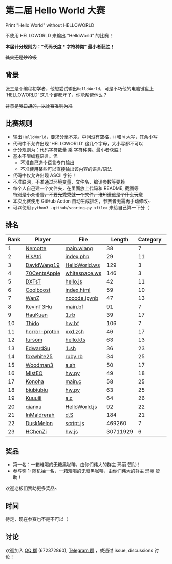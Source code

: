 # 第二届 Hello World 大赛

Print "Hello World" without HELLOWORLD

不使用 HELLOWORLD 来输出 "HelloWorld" 的比赛！

**本届计分规则为："代码长度 * 字符种类" 最小者获胜！**

~~其实还是炒冷饭~~

## 背景

张三是个编程初学者，他想尝试输出`HelloWorld`，可是不巧他的电脑键盘上 'HELLOWORLD' 这几个键都坏了，你能帮帮他么？  

~~背景是我口胡的，以比赛准则为准~~

## 比赛规则

- 输出 `HelloWorld`，要求分毫不差。中间没有空格，`H` 和 `W` 大写，其余小写
- 代码中不允许出现 'HELLOWORLD' 这几个字母，大小写都不可以
- 计分规则为：代码字符数量 乘 字符种类。最小者获胜！
- 基本不限编程语言。但
  - 不准自己造个语言专门输出
  - 不准使用某些可以直接输出该内容的语言/语法
- 代码中仅允许出现 ASCII 字符！
- 不准联网，不准通过环境变量、文件名、编译参数等耍赖
- 每个人自己建一个文件夹，在里面放上代码和 README, 截图等  
  ~~特别是小众语言，不要光秃秃就一个文件，谁知道这是个什么玩意~~
- 本次比赛使用 GitHub Action 自动生成排名，参赛者无需再手动修改~
- 可以使用 `python3 .github/scoring.py <file>` 来给自己算一下分（

## 排名

<!-- begin of RANKING -->
| Rank | Player | File | Length | Category | Score |
| ---- | ------ | ---- | ------ | -------- | ----- |
| 1 | [Nemotte](Nemotte) | [main.wlang](Nemotte/main.wlang) | 38 | 7 | 266 |
| 2 | [HisAtri](HisAtri) | [index.php](HisAtri/index.php) | 29 | 11 | 319 |
| 3 | [DavidWang19](DavidWang19) | [HelloWorld.ws](DavidWang19/HelloWorld.ws) | 129 | 3 | 387 |
| 4 | [70CentsApple](70CentsApple) | [whitespace.ws](70CentsApple/whitespace.ws) | 146 | 3 | 438 |
| 5 | [DXTsT](DXTsT) | [hello.js](DXTsT/hello.js) | 42 | 11 | 462 |
| 6 | [Coolboost](Coolboost) | [index.html](Coolboost/index.html) | 59 | 10 | 590 |
| 7 | [WanZ](WanZ) | [nocode.ipynb](WanZ/nocode.ipynb) | 47 | 13 | 611 |
| 8 | [KevinT3Hu](KevinT3Hu) | [main.bf](KevinT3Hu/main.bf) | 91 | 7 | 637 |
| 9 | [HauKuen](HauKuen) | [1.rb](HauKuen/1.rb) | 39 | 17 | 663 |
| 10 | [Thido](Thido) | [hw.bf](Thido/hw.bf) | 106 | 7 | 742 |
| 11 | [horror-proton](horror-proton) | [xxd.zsh](horror-proton/xxd.zsh) | 46 | 17 | 782 |
| 12 | [tursom](tursom) | [hello.kts](tursom/hello.kts) | 63 | 13 | 819 |
| 13 | [EdwardSu](EdwardSu) | [1.sh](EdwardSu/1.sh) | 36 | 23 | 828 |
| 14 | [foxwhite25](foxwhite25) | [ruby.rb](foxwhite25/ruby.rb) | 34 | 25 | 850 |
| 15 | [Woodman3](Woodman3) | [a.sh](Woodman3/a.sh) | 50 | 17 | 850 |
| 16 | [MistEO](MistEO) | [hw.py](MistEO/hw.py) | 49 | 18 | 882 |
| 17 | [Konoha](Konoha) | [main.c](Konoha/main.c) | 58 | 25 | 1450 |
| 18 | [biubiubiu](biubiubiu) | [hw.py](biubiubiu/hw.py) | 63 | 25 | 1575 |
| 19 | [Kuuuiii](Kuuuiii) | [a.c](Kuuuiii/a.c) | 64 | 26 | 1664 |
| 20 | [qianxu](qianxu) | [HelloWorld.js](qianxu/HelloWorld.js) | 92 | 22 | 2024 |
| 21 | [InMaldrerah](InMaldrerah) | [d.S](InMaldrerah/d.S) | 184 | 21 | 3864 |
| 22 | [DuskMelon](DuskMelon) | [script.js](DuskMelon/script.js) | 469260 | 7 | 3284820 |
| 23 | [HChenZi](HChenZi) | [hw.js](HChenZi/hw.js) | 30711929 | 6 | 184271574 |
<!-- end of RANKING -->

## 奖品

- 第一名：一箱难喝的无糖黑咖啡，由你们伟大的群主 玛丽 赞助！
- 参与奖 1: 随机抽一名，一箱难喝的无糖黑咖啡，由你们伟大的群主 玛丽 赞助！

欢迎老板们赞助更多奖品~

## 时间

待定，现在参赛也不是不可以（

## 讨论

欢迎加入 [QQ 群](https://jq.qq.com/?_wv=1027&k=8aBWumWU) (672372860), [Telegram 群](https://t.me/+NjDljiDRrpI4NTU1) ，或通过 issue, discussions 讨论！
